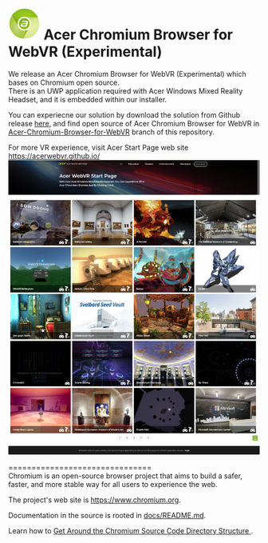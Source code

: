 # ![Logo](chrome/app/theme/chromium/AcerChromiumBrowser_logo_64.png) Acer Chromium Browser for WebVR (Experimental)

We release an Acer Chromium Browser for WebVR (Experimental) which bases on Chromium open source.  
There is an UWP application required with Acer Windows Mixed Reality Headset, and it is embedded within our installer.   

You can experiecne our solution by download the solution from Github release [here](https://github.com/acerwebvr/chromium/releases/download/Acer-Chromiun-Browser-v1.00.1001/AcerChromiumBrowserforWebVR_Experimental_v1.00.1001.zip), and find open source of Acer Chromium Browser for WebVR in [Acer-Chromium-Browser-for-WebVR](https://github.com/acerwebvr/chromium/tree/Acer-Chromium-Browser-for-WebVR) branch of this repository.

For more VR experience, visit Acer Start Page web site https://acerwebvr.github.io/  
![alt text](Acer-Start-Page.jpg)

===============================  
Chromium is an open-source browser project that aims to build a safer, faster,
and more stable way for all users to experience the web.

The project's web site is https://www.chromium.org.

Documentation in the source is rooted in [docs/README.md](docs/README.md).

Learn how to [Get Around the Chromium Source Code Directory Structure
](https://www.chromium.org/developers/how-tos/getting-around-the-chrome-source-code).
